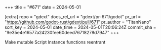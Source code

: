 +++
title = "#671"
date = 2024-05-01

[extra]
repo = "gdext"
docs_rel_url = "gdext/pr-671/godot"
pr_url = "https://github.com/godot-rust/gdext/pull/671"
pr_author = "TitanNano"
sort_key = 2024-05-01
date_time = 2024-05-01T20:06:24Z
commit_sha = "9e35e4e16577a24230fee60deed76718278d7947"
+++

Make mutable Script Instance functions reentrant
